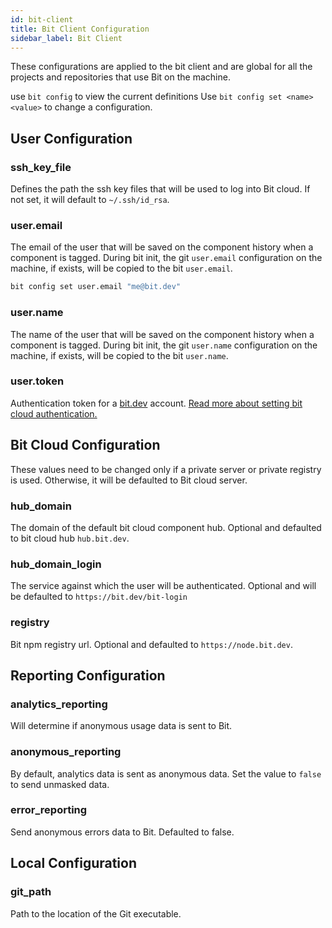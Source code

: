 ```yaml
---
id: bit-client
title: Bit Client Configuration 
sidebar_label: Bit Client
---
```

These configurations are applied to the bit client and are global for all the projects and repositories that use Bit on the machine.  

use `bit config` to view the current definitions
Use `bit config set <name> <value>` to change a configuration.

## User Configuration

### ssh_key_file

Defines the path the ssh key files that will be used to log into Bit cloud. If not set, it will default to `~/.ssh/id_rsa`.  

### user.email

The email of the user that will be saved on the component history when a component is tagged. During bit init, the git `user.email` configuration on the machine, if exists, will be copied to the bit `user.email`.  

```bash
bit config set user.email "me@bit.dev"
```

### user.name

The name of the user that will be saved on the component history when a component is tagged. During bit init, the git `user.name` configuration on the machine, if exists, will be copied to the bit `user.name`.

### user.token

Authentication token for a [bit.dev](https://bit.dev) account. [Read more about setting bit cloud authentication.](/docs/setup-authentication.html)

## Bit Cloud Configuration

These values need to be changed only if a private server or private registry is used. Otherwise, it will be defaulted to Bit cloud server.

### hub_domain

The domain of the default bit cloud component hub. Optional and defaulted to bit cloud hub  `hub.bit.dev`.  

### hub_domain_login

The service against which the user will be authenticated. Optional and will be defaulted to `https://bit.dev/bit-login`

### registry

Bit npm registry url. Optional and defaulted to `https://node.bit.dev`.

## Reporting Configuration

### analytics_reporting

Will determine if anonymous usage data is sent to Bit.

### anonymous_reporting

By default, analytics data is sent as anonymous data. Set the value to `false` to send unmasked data.

### error_reporting

Send anonymous errors data to Bit. Defaulted to false.

## Local Configuration

### git_path

Path to the location of the Git executable.
